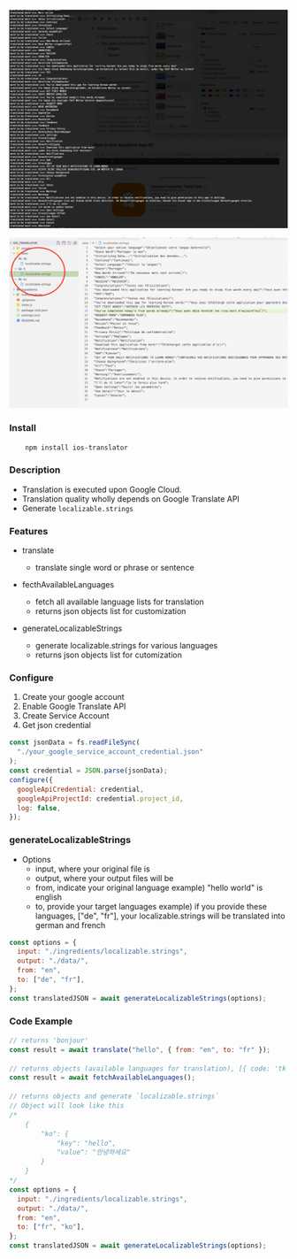![demonstration1.png](./demonstration1.png)

![demonstration2.png](./demonstration2.png)

### Install

```bash
    npm install ios-translator
```

### Description

- Translation is executed upon Google Cloud.
- Translation quality wholly depends on Google Translate API
- Generate `localizable.strings`

### Features

- translate

  - translate single word or phrase or sentence

- fecthAvailableLanguages

  - fetch all available language lists for translation
  - returns json objects list for customization

- generateLocalizableStrings

  - generate localizable.strings for various languages
  - returns json objects list for cutomization

### Configure

1. Create your google account
2. Enable Google Translate API
3. Create Service Account
4. Get json credential

```jsx
const jsonData = fs.readFileSync(
  "./your_google_service_account_credential.json"
);
const credential = JSON.parse(jsonData);
configure({
  googleApiCredential: credential,
  googleApiProjectId: credential.project_id,
  log: false,
});
```

### generateLocalizableStrings

- Options
  - input, where your original file is
  - output, where your output files will be
  - from, indicate your original language
    example) "hello world" is english
  - to, provide your target languages
    example) if you provide these languages, ["de", "fr"], your localizable.strings will be translated into german and french

```jsx
const options = {
  input: "./ingredients/localizable.strings",
  output: "./data/",
  from: "en",
  to: ["de", "fr"],
};
const translatedJSON = await generateLocalizableStrings(options);
```

### Code Example

```jsx
// returns 'bonjour'
const result = await translate("hello", { from: "en", to: "fr" });

// returns objects (available languages for translation), [{ code: 'tk', name: 'Turkmen' }, { code: 'uk', name: 'Ukrainian' },]
const result = await fetchAvailableLanguages();

// returns objects and generate `localizable.strings`
// Object will look like this
/*
    {
        "ko": {
            "key": "hello",
            "value": "안녕하세요"
        }
    }
*/
const options = {
  input: "./ingredients/localizable.strings",
  output: "./data/",
  from: "en",
  to: ["fr", "ko"],
};
const translatedJSON = await generateLocalizableStrings(options);
```
